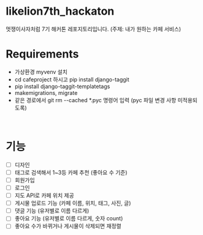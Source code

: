 # likelion7th_hackaton
 멋쟁이사자처럼 7기 해커톤 레포지토리입니다. (주제: 내가 원하는 카페 서비스) 
 
 # Requirements
 <ul>
    <li>가상환경 myvenv 설치</li>
    <li> cd cafeproject 하시고 pip install django-taggit</li>
    <li>pip install django-taggit-templatetags</li>
    <li>makemigrations, migrate</li>
    <li> 같은 경로에서 git rm --cached *.pyc 명령어 입력 (pyc 파일 변경 사항 미적용되도록)</li>
</ul>
 <br/>

 
# 기능
- [ ] 디자인
- [ ] 태그로 검색해서 1~3등 카페 추천 (좋아요 수 기준)
- [ ] 회원가입
- [ ] 로그인
- [ ] 지도 API로 카페 위치 제공
- [ ] 게시물 업로드 기능 (카페 이름, 위치, 태그, 사진, 글)
- [ ] 댓글 기능 (유저별로 이름 다르게)
- [ ] 좋아요 기능 (유저별로 이름 다르게, 숫자 count)
- [ ] 좋아요 수가 바뀌거나 게시물이 삭제되면 재정렬
